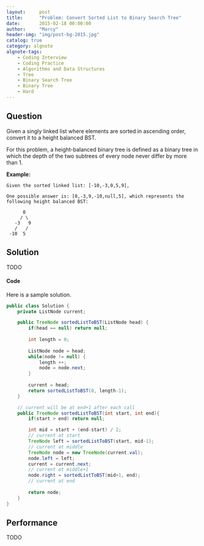 ```yaml
---
layout:     post
title:      "Problem: Convert Sorted List to Binary Search Tree"
date:       2015-02-18 00:00:00
author:     "Marcy"
header-img: "img/post-bg-2015.jpg"
catalog: true
category: algnote
algnote-tags:
    - Coding Interview
    - Coding Practice
    - Algorithms and Data Structures
    - Tree
    - Binary Search Tree
    - Binary Tree
    - Hard
---
```


## Question

Given a singly linked list where elements are sorted in ascending order, convert it to a height balanced BST.

For this problem, a height-balanced binary tree is defined as a binary tree in which the depth of the two subtrees of every node never differ by more than 1.


**Example:**

```
Given the sorted linked list: [-10,-3,0,5,9],

One possible answer is: [0,-3,9,-10,null,5], which represents the following height balanced BST:

      0
     / \
   -3   9
   /   /
 -10  5
```

## Solution

TODO

#### Code

Here is a sample solution.

```java
public class Solution {
    private ListNode current;

    public TreeNode sortedListToBST(ListNode head) {
        if(head == null) return null;
        
        int length = 0;
        
        ListNode node = head;
        while(node != null) {
            length ++;
            node = node.next;
        }
        
        current = head;
        return sortedListToBST(0, length-1);
    }

    // current will be at end+1 after each call
    public TreeNode sortedListToBST(int start, int end){
        if(start > end) return null;

        int mid = start + (end-start) / 2;
        // current at start
        TreeNode left = sortedListToBST(start, mid-1);
        // current at middle
        TreeNode node = new TreeNode(current.val);
        node.left = left;
        current = current.next;
        // current at middle+1
        node.right = sortedListToBST(mid+1, end);
        // current at end
        
        return node;
    }
}
```

## Performance
TODO
